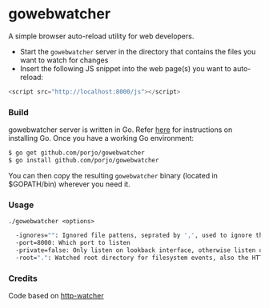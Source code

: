 # gowebwatcher

A simple browser auto-reload utility for web developers.

* Start the `gowebwatcher` server in the directory that contains the files you want to watch for changes
* Insert the following JS snippet into the web page(s) you want to auto-reload:
```Javascript
<script src="http://localhost:8000/js"></script> 
```

### Build

gowebwatcher server is written in Go. Refer [here](http://golang.org/doc/install) for instructions on installing Go. Once you have a working Go environment:

```sh
$ go get github.com/porjo/gowebwatcher
$ go install github.com/porjo/gowebwatcher
```
You can then copy the resulting `gowebwatcher` binary (located in $GOPATH/bin) wherever you need it.

### Usage

`./gowebwatcher <options>`

```sh
  -ignores="": Ignored file pattens, seprated by ',', used to ignore the filesystem events of some files
  -port=8000: Which port to listen
  -private=false: Only listen on lookback interface, otherwise listen on all interface
  -root=".": Watched root directory for filesystem events, also the HTTP File Server's root directory
``` 

### Credits
Code based on [http-watcher](http://github.com/shenfeng/http-watcher)
